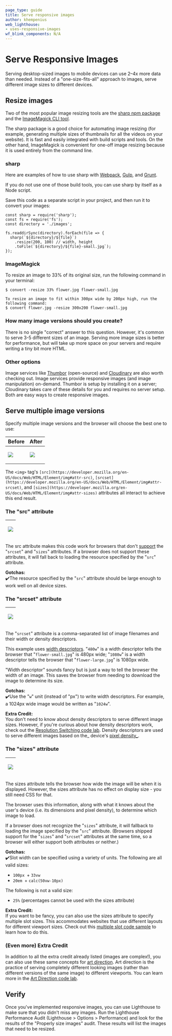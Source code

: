 ```yaml
---
page_type: guide
title: Serve responsive images
author: khempenius
web_lighthouse:
- uses-responsive-images
wf_blink_components: N/A
---
```


# Serve Responsive Images

Serving desktop-sized images to mobile devices can use 2–4x more data than
needed. Instead of a "one-size-fits-all" approach to images, serve different
image sizes to different devices.

## Resize images

Two of the most popular image resizing tools are the [sharp npm
package](https://www.npmjs.com/package/sharp) and the [ImageMagick CLI
tool](https://www.imagemagick.org/script/index.php).

The sharp package is a good choice for automating image resizing (for example,
generating multiple sizes of thumbnails for all the videos on your website). It
is fast and easily integrated with build scripts and tools. On the other hand,
ImageMagick is convenient for one-off image resizing because it is used entirely
from the command line.

### sharp

Here are examples of how to use sharp with [Webpack](./codelab-responsive-images-webpack.md), [Gulp](./codelab-responsive-images-gulp.md), and [Grunt](./codelab-responsive-images-grunt.md).

If you do not use one of those build tools, you can use sharp by itself as a
Node script.

Save this code as a separate script in your project, and then run it to convert
your images:

    const sharp = require('sharp');
    const fs = require('fs');
    const directory = './images';

    fs.readdirSync(directory).forEach(file => {
      sharp(`${directory}/${file}`)
        .resize(200, 100) // width, height
        .toFile(`${directory}/${file}-small.jpg`);
    });

### ImageMagick

To resize an image to 33% of its original size, run the following command in
your terminal:

    $ convert -resize 33% flower.jpg flower-small.jpg

    To resize an image to fit within 300px wide by 200px high, run the following command:
    $ convert flower.jpg -resize 300x200 flower-small.jpg

### How many image versions should you create?

There is no single "correct" answer to this question. However, it's common to
serve 3-5 different sizes of an image. Serving more image sizes is better for
performance, but will take up more space on your servers and require writing a
tiny bit more HTML.

### Other options

Image services like [Thumbor](https://github.com/thumbor/thumbor) (open-source)
and [Cloudinary](https://cloudinary.com/) are also worth checking out. Image
services provide responsive images (and image manipulation) on-demand. Thumbor
is setup by installing it on a server; Cloudinary takes care of these details
for you and requires no server setup. Both are easy ways to create responsive
images.

## Serve multiple image versions

Specify multiple image versions and the browser will choose the best one to
use:

<table>
<thead>
<tr>
<th><strong>Before</strong></th>
<th><strong>After</strong></th>
</tr>
</thead>
<tbody>
<tr>
<td><p><pre>
<img src="flower-large.jpg">
</pre></p>

</td>
<td><p><pre>
<img src="flower-large.jpg"
     srcset="flower-small.jpg 480w, flower-large.jpg 1080w"
     sizes="50vw">
</pre></p>

</td>
</tr>
</tbody>
</table>

The `<img>` tag's
`[src](https://developer.mozilla.org/en-US/docs/Web/HTML/Element/img#attr-src)`,
`[srcset](https://developer.mozilla.org/en-US/docs/Web/HTML/Element/img#attr-srcset)`,
and
`[sizes](https://developer.mozilla.org/en-US/docs/Web/HTML/Element/img#attr-sizes)`
attributes all interact to achieve this end result.

### The "src" attribute

<table>
<thead>
<tr>
<th><p><pre>
<img src="flower-large.jpg"
     srcset="flower-small.jpg 480w, flower-large.jpg 1080w"
     sizes="50vw">
</pre></p>

</th>
</tr>
</thead>
<tbody>
</tbody>
</table>

The src attribute makes this code work for browsers that don't
[support](https://caniuse.com/#search=srcset) the "`srcset`" and "`sizes`"
attributes. If a browser does not support these attributes, it will fall back to
loading the resource specified by the "`src`" attribute.

**Gotchas:**  
✔️The resource specified by the "`src`" attribute should be large enough to work
well on all device sizes.

### The "srcset" attribute

<table>
<thead>
<tr>
<th><p><pre>
<img src="flower-large.jpg"
     srcset="flower-small.jpg 480w, flower-large.jpg 1080w"
     sizes="50vw">
</pre></p>

</th>
</tr>
</thead>
<tbody>
</tbody>
</table>

The "`srcset`" attribute is a comma-separated list of image filenames and their
width or density descriptors.

This example uses
[width descriptors](https://www.w3.org/TR/html5/semantics-embedded-content.html#width-descriptor).
"`480w`" is a width descriptor tells the browser that "`flower-small.jpg`" is
480px wide; "`1080w`" is a width descriptor tells the browser that
"`flower-large.jpg`" is 1080px wide.

"Width descriptor" sounds fancy but is just a way to tell the browser the width
of an image. This saves the browser from needing to download the image to
determine its size.

**Gotchas:**  
✔️Use the "`w`" unit (instead of "px") to write width descriptors. For example,
a 1024px wide image would be written as "`1024w`".

**Extra Credit:**  
You don't need to know about density descriptors to serve different image sizes.
However, if you're curious about how density descriptors work, check out the
[Resolution Switching code lab](./codelab-density-descriptors.md). Density descriptors are used to serve different
images based on the_ device's [pixel
density_](https://en.wikipedia.org/wiki/Pixel_density).

### The "sizes" attribute

<table>
<thead>
<tr>
<th><p><pre>
<img src="flower-large.jpg"
     srcset="flower-small.jpg 480w, flower-large.jpg 1080w"
     sizes="50vw">
</pre></p>

</th>
</tr>
</thead>
<tbody>
</tbody>
</table>

The sizes attribute tells the browser how wide the image will be when it is
displayed. However, the sizes attribute has no effect on display size - you
still need CSS for that.

The browser uses this information, along with what it knows about the user's
device (i.e. its dimensions and pixel density), to determine which image to
load.

If a browser does not recognize the "`sizes`" attribute, it will fallback to
loading the image specified by the "`src`" attribute. (Browsers shipped support
for the "`sizes`" and "`srcset`" attributes at the same time, so a browser will
either support both attributes or neither.)

**Gotchas:**  
✔️Slot width can be specified using a variety of units. The following are all
valid sizes:

+  `100px
`+  `33vw`
+  `20em
`+  `calc(50vw-10px)`

The following is not a valid size:

+  `25%` (percentages cannot be used with the sizes attribute)

**Extra Credit:**  
If you want to be fancy, you can also use the sizes attribute to specify
multiple slot sizes. This accommodates websites that use different layouts for
different viewport sizes. Check out this [multiple slot code sample](./codelab-specifying-multiple-slot-widths.md) to learn how to do this.

### (Even more) Extra Credit

In addition to all the extra credit already listed (images are complex!), you
can also use these same concepts for
[art direction](https://developer.mozilla.org/en-US/docs/Learn/HTML/Multimedia_and_embedding/Responsive_images#Art_direction).
Art direction is the practice of serving completely different looking images
(rather than different versions of the same image) to different viewports. You
can learn more in the [Art Direction code lab](./codelab-art-direction.md).

## Verify

Once you've implemented responsive images, you can use Lighthouse to make sure
that you didn't miss any images. Run the Lighthouse Performance Audit
(Lighthouse > Options > Performance) and look for the results of the "Properly
size images" audit. These results will list the images that need to be
resized.
